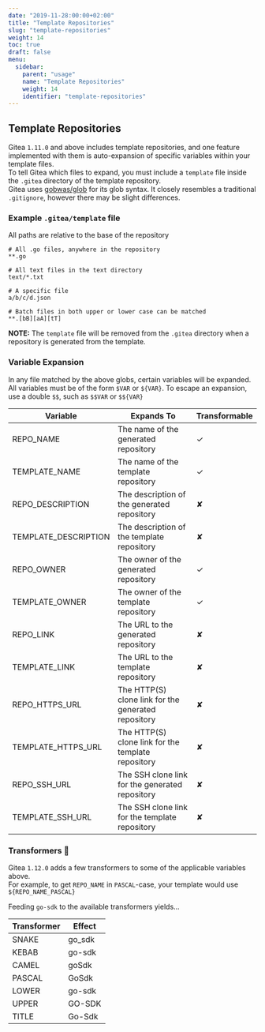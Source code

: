 ```yaml
---
date: "2019-11-28:00:00+02:00"
title: "Template Repositories"
slug: "template-repositories"
weight: 14
toc: true
draft: false
menu:
  sidebar:
    parent: "usage"
    name: "Template Repositories"
    weight: 14
    identifier: "template-repositories"
---
```


## Template Repositories
Gitea `1.11.0` and above includes template repositories, and one feature implemented with them is auto-expansion of specific variables within your template files.  
To tell Gitea which files to expand, you must include a `template` file inside the `.gitea` directory of the template repository.  
Gitea uses [gobwas/glob](https://github.com/gobwas/glob) for its glob syntax. It closely resembles a traditional `.gitignore`, however there may be slight differences.

### Example `.gitea/template` file  
All paths are relative to the base of the repository
```gitignore
# All .go files, anywhere in the repository
**.go

# All text files in the text directory
text/*.txt

# A specific file
a/b/c/d.json

# Batch files in both upper or lower case can be matched
**.[bB][aA][tT]
```
**NOTE:** The `template` file will be removed from the `.gitea` directory when a repository is generated from the template.

### Variable Expansion
In any file matched by the above globs, certain variables will be expanded.  
All variables must be of the form `$VAR` or `${VAR}`. To escape an expansion, use a double `$$`, such as `$$VAR` or `$${VAR}`

| Variable             | Expands To                                          | Transformable |
|----------------------|-----------------------------------------------------|---------------|
| REPO_NAME            | The name of the generated repository                | ✓             |
| TEMPLATE_NAME        | The name of the template repository                 | ✓             |
| REPO_DESCRIPTION     | The description of the generated repository         | ✘             |
| TEMPLATE_DESCRIPTION | The description of the template repository          | ✘             |
| REPO_OWNER           | The owner of the generated repository               | ✓             |
| TEMPLATE_OWNER       | The owner of the template repository                | ✓             |
| REPO_LINK            | The URL to the generated repository                 | ✘             |
| TEMPLATE_LINK        | The URL to the template repository                  | ✘             |
| REPO_HTTPS_URL       | The HTTP(S) clone link for the generated repository | ✘             |
| TEMPLATE_HTTPS_URL   | The HTTP(S) clone link for the template repository  | ✘             |
| REPO_SSH_URL         | The SSH clone link for the generated repository     | ✘             |
| TEMPLATE_SSH_URL     | The SSH clone link for the template repository      | ✘             |

### Transformers :robot:
Gitea `1.12.0` adds a few transformers to some of the applicable variables above.  
For example, to get `REPO_NAME` in `PASCAL`-case, your template would use `${REPO_NAME_PASCAL}`

Feeding `go-sdk` to the available transformers yields...

| Transformer | Effect     |
|-------------|------------|
| SNAKE       | go_sdk     |
| KEBAB       | go-sdk     |
| CAMEL       | goSdk      |
| PASCAL      | GoSdk      |
| LOWER       | go-sdk     |
| UPPER       | GO-SDK     |
| TITLE       | Go-Sdk     |

